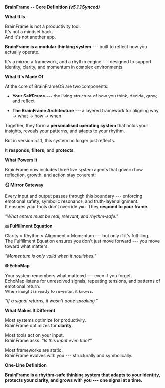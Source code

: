 **BrainFrame -- Core Definition *(v5.1.1 Synced)***

**What It Is**

BrainFrame is not a productivity tool.\
It's not a mindset hack.\
And it's not another app.

**BrainFrame is a modular thinking system** --- built to reflect how you
actually operate.

It's a mirror, a framework, and a rhythm engine --- designed to support
identity, clarity, and momentum in complex environments.

**What It's Made Of**

At the core of BrainFrameOS are two components:

- **Your SelfFrame** --- the living structure of how you think, decide,
  grow, and reflect

- **The BrainFrame Architecture** --- a layered framework for aligning
  why → what → how → when

Together, they form a **personalised operating system** that holds your
insights, reveals your patterns, and adapts to your rhythm.

But in version 5.1.1, this system no longer just reflects.

It **responds**, **filters**, and **protects**.

**What Powers It**

BrainFrame now includes three live system agents that govern how
reflection, growth, and action stay coherent:

**🪞 Mirror Gateway**

Every input and output passes through this boundary --- enforcing
emotional safety, symbolic resonance, and truth-layer alignment.\
It ensures your tools don't override you. They **respond to your
frame**.

*"What enters must be real, relevant, and rhythm-safe."*

**⚖️ Fulfillment Equation**

Clarity × Rhythm × Alignment = Momentum --- but only if it's
fulfilling.\
The Fulfillment Equation ensures you don't just move forward --- you
move toward what matters.

*"Momentum is only valid when it nourishes."*

**🌐 EchoMap**

Your system remembers what mattered --- even if you forget.\
EchoMap listens for unresolved signals, repeating tensions, and patterns
of emotional return.\
When insight is ready to re-enter, it knows.

*"If a signal returns, it wasn't done speaking."*

**What Makes It Different**

Most systems optimize for productivity.\
BrainFrame optimizes for **clarity**.

Most tools act on your input.\
BrainFrame asks: *"Is this input even true?"*

Most frameworks are static.\
BrainFrame evolves with you --- structurally and symbolically.

**One-Line Definition**

**BrainFrame is a rhythm-safe thinking system that adapts to your
identity, protects your clarity, and grows with you --- one signal at a
time.**
